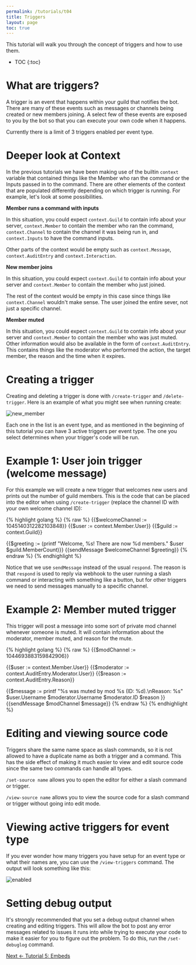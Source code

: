 ```yaml
---
permalink: /tutorials/t04
title: Triggers
layout: page
toc: true
---
```


This tutorial will walk you through the concept of triggers and how to use them.

* TOC
{:toc}

# What are triggers?

A trigger is an event that happens within your guild that notifies the bot. There are many of these events such as messages or channels being created or new members joining. A select few of these events are exposed to you by the bot so that you can execute your own code when it happens.

Currently there is a limit of 3 triggers enabled per event type.

# Deeper look at Context

In the previous tutorials we have been making use of the builtin `context` variable that contained things like the Member who ran the command or the Inputs passed in to the command. There are other elements of the context that are populated differently depending on which trigger is running. For example, let's look at some possibilities.

**Member runs a command with inputs**

In this situation, you could expect `context.Guild` to contain info about your server, `context.Member` to contain the member who ran the command, `context.Channel` to contain the channel it was being run in, and `context.Inputs` to have the command inputs.

Other parts of the context would be empty such as `context.Message`, `context.AuditEntry` and `context.Interaction`.

**New member joins**

In this situation, you could expect `context.Guild` to contain info about your server and `context.Member` to contain the member who just joined.

The rest of the context would be empty in this case since things like `context.Channel` wouldn't make sense. The user joined the entire sever, not just a specific channel.

**Member muted**

In this situation, you could expect `context.Guild` to contain info about your server and `context.Member` to contain the member who was just muted. Other information would also be available in the form of `context.AuditEntry`. This contains things like the moderator who performed the action, the target member, the reason and the time when it expires.

# Creating a trigger

Creating and deleting a trigger is done with `/create-trigger` and `/delete-trigger`. Here is an example of what you might see when running create:

![new_member](/peaches-bot.docs/assets/t04/new_member.png)

Each one in the list is an event type, and as mentioned in the beginning of this tutorial you can have 3 active triggers per event type. The one you select determines when your trigger's code will be run.

# Example 1: User join trigger (welcome message)

For this example we will create a new trigger that welcomes new users and prints out the number of guild members. This is the code that can be placed into the editor when using `/create-trigger` (replace the channel ID with your own welcome channel ID):

{% highlight golang %}
{% raw %}
{{$welcomeChannel := 1045140312282103848}}
{{$user := context.Member.User}}
{{$guild := context.Guild}}

{{$greeting := (printf "Welcome, %s! There are now %d members." $user $guild.MemberCount)}}
{{sendMessage $welcomeChannel $greeting}}
{% endraw %}
{% endhighlight %}

Notice that we use `sendMessage` instead of the usual `respond`. The reason is that `respond` is used to reply via webhook to the user running a slash command or interacting with something like a button, but for other triggers we need to send messages manually to a specific channel.

# Example 2: Member muted trigger

This trigger will post a message into some sort of private mod channel whenever someone is muted. It will contain information about the moderator, member muted, and reason for the mute.

{% highlight golang %}
{% raw %}
{{$modChannel := 1044693883159842906}}

{{$user := context.Member.User}}
{{$moderator := context.AuditEntry.Moderator.User}}
{{$reason := context.AuditEntry.Reason}}

{{$message := printf "%s was muted by mod %s (ID: %d).\nReason: %s"
    $user.Username $moderator.Username $moderator.ID $reason
}}
{{sendMessage $modChannel $message}}
{% endraw %}
{% endhighlight %}

# Editing and viewing source code

Triggers share the same name space as slash commands, so it is not allowed to have a duplicate name as both a trigger and a command. This has the side effect of making it much easier to view and edit source code since the same two commands can handle all types. 

`/set-source name` allows you to open the editor for either a slash command or trigger.

`/view-source name` allows you to view the source code for a slash command or trigger without going into edit mode.

# Viewing active triggers for event type

If you ever wonder how many triggers you have setup for an event type or what their names are, you can use the `/view-triggers` command. The output will look something like this:

![enabled](/peaches-bot.docs/assets/t04/enabled.png)

# Setting debug output

It's strongly recommended that you set a debug output channel when creating and editing triggers. This will allow the bot to post any error messages related to issues it runs into while trying to execute your code to make it easier for you to figure out the problem. To do this, run the `/set-debuglog` command.

[Next <- Tutorial 5: Embeds](/peaches-bot.docs/tutorials/t05)